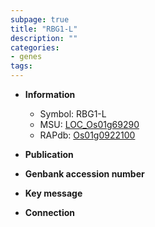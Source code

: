 ```yaml
---
subpage: true
title: "RBG1-L"
description: ""
categories:
- genes
tags: 
---
```


* **Information**  
    + Symbol: RBG1-L  
    + MSU: [LOC_Os01g69290](http://rice.plantbiology.msu.edu/cgi-bin/ORF_infopage.cgi?orf=LOC_Os01g69290)  
    + RAPdb: [Os01g0922100](http://rapdb.dna.affrc.go.jp/viewer/gbrowse_details/irgsp1?name=Os01g0922100)  

* **Publication**  

* **Genbank accession number**  

* **Key message**  

* **Connection**  



